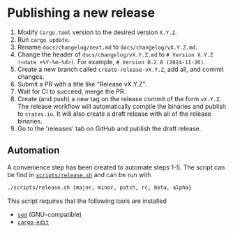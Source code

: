 # Publishing a new release

1. Modify `Cargo.toml` version to the desired version `X.Y.Z`.
2. Run `cargo update`.
3. Rename `docs/changelog/next.md` to `docs/changelog/vX.Y.Z.md`.
4. Change the header of `docs/changelog/vX.Y.Z.md` to `# Version X.Y.Z (<date +%Y-%m-%d>)`.
   For example, `# Version 0.2.0 (2024-11-26)`.
5. Create a new branch called `create-release-vX.Y.Z`, add all, and commit changes.
6. Submit a PR with a title like "Release vX.Y.Z".
7. Wait for CI to succeed, merge the PR.
8. Create (and push) a new tag on the release commit of the form `vX.Y.Z`.
   The release workflow will automatically compile the binaries and publish to `crates.io`.
   It will also create a draft release with all of the release binaries.
9. Go to the 'releases' tab on GitHub and publish the draft release.

## Automation

A convenience step has been created to automate steps 1-5.
The script can be find in [`scripts/release.sh`](scripts/release.sh) and can be run with
```sh
./scripts/release.sh {major, minor, patch, rc, beta, alpha}
```
This script requires that the following tools are installed

- [`sed`](https://www.gnu.org/software/sed/) (GNU-compatible)
- [`cargo-edit`](https://crates.io/crates/cargo-edit)
